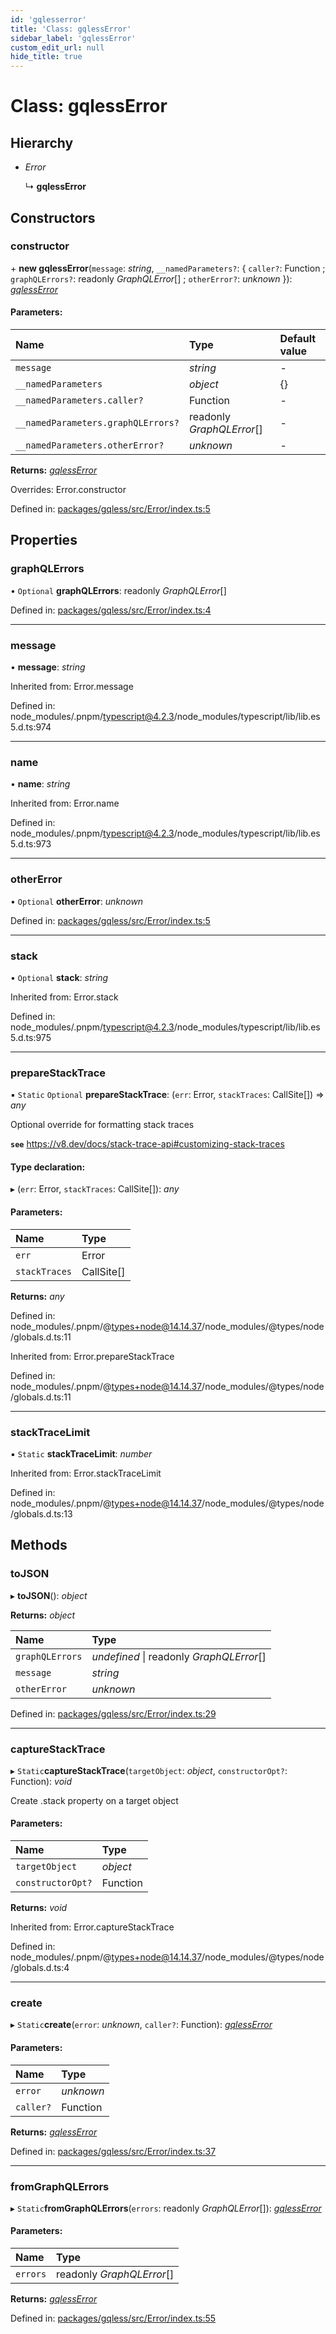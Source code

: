 ```yaml
---
id: 'gqlesserror'
title: 'Class: gqlessError'
sidebar_label: 'gqlessError'
custom_edit_url: null
hide_title: true
---
```


# Class: gqlessError

## Hierarchy

- _Error_

  ↳ **gqlessError**

## Constructors

### constructor

\+ **new gqlessError**(`message`: _string_, `__namedParameters?`: { `caller?`: Function ; `graphQLErrors?`: readonly _GraphQLError_[] ; `otherError?`: _unknown_ }): [_gqlessError_](gqlesserror.md)

#### Parameters:

| Name                               | Type                      | Default value |
| :--------------------------------- | :------------------------ | :------------ |
| `message`                          | _string_                  | -             |
| `__namedParameters`                | _object_                  | {}            |
| `__namedParameters.caller?`        | Function                  | -             |
| `__namedParameters.graphQLErrors?` | readonly _GraphQLError_[] | -             |
| `__namedParameters.otherError?`    | _unknown_                 | -             |

**Returns:** [_gqlessError_](gqlesserror.md)

Overrides: Error.constructor

Defined in: [packages/gqless/src/Error/index.ts:5](https://github.com/gqless/gqless/blob/master/packages/gqless/src/Error/index.ts#L5)

## Properties

### graphQLErrors

• `Optional` **graphQLErrors**: readonly _GraphQLError_[]

Defined in: [packages/gqless/src/Error/index.ts:4](https://github.com/gqless/gqless/blob/master/packages/gqless/src/Error/index.ts#L4)

---

### message

• **message**: _string_

Inherited from: Error.message

Defined in: node_modules/.pnpm/typescript@4.2.3/node_modules/typescript/lib/lib.es5.d.ts:974

---

### name

• **name**: _string_

Inherited from: Error.name

Defined in: node_modules/.pnpm/typescript@4.2.3/node_modules/typescript/lib/lib.es5.d.ts:973

---

### otherError

• `Optional` **otherError**: _unknown_

Defined in: [packages/gqless/src/Error/index.ts:5](https://github.com/gqless/gqless/blob/master/packages/gqless/src/Error/index.ts#L5)

---

### stack

• `Optional` **stack**: _string_

Inherited from: Error.stack

Defined in: node_modules/.pnpm/typescript@4.2.3/node_modules/typescript/lib/lib.es5.d.ts:975

---

### prepareStackTrace

▪ `Static` `Optional` **prepareStackTrace**: (`err`: Error, `stackTraces`: CallSite[]) => _any_

Optional override for formatting stack traces

**`see`** https://v8.dev/docs/stack-trace-api#customizing-stack-traces

#### Type declaration:

▸ (`err`: Error, `stackTraces`: CallSite[]): _any_

#### Parameters:

| Name          | Type       |
| :------------ | :--------- |
| `err`         | Error      |
| `stackTraces` | CallSite[] |

**Returns:** _any_

Defined in: node_modules/.pnpm/@types+node@14.14.37/node_modules/@types/node/globals.d.ts:11

Inherited from: Error.prepareStackTrace

Defined in: node_modules/.pnpm/@types+node@14.14.37/node_modules/@types/node/globals.d.ts:11

---

### stackTraceLimit

▪ `Static` **stackTraceLimit**: _number_

Inherited from: Error.stackTraceLimit

Defined in: node_modules/.pnpm/@types+node@14.14.37/node_modules/@types/node/globals.d.ts:13

## Methods

### toJSON

▸ **toJSON**(): _object_

**Returns:** _object_

| Name            | Type                                     |
| :-------------- | :--------------------------------------- |
| `graphQLErrors` | _undefined_ \| readonly _GraphQLError_[] |
| `message`       | _string_                                 |
| `otherError`    | _unknown_                                |

Defined in: [packages/gqless/src/Error/index.ts:29](https://github.com/gqless/gqless/blob/master/packages/gqless/src/Error/index.ts#L29)

---

### captureStackTrace

▸ `Static`**captureStackTrace**(`targetObject`: _object_, `constructorOpt?`: Function): _void_

Create .stack property on a target object

#### Parameters:

| Name              | Type     |
| :---------------- | :------- |
| `targetObject`    | _object_ |
| `constructorOpt?` | Function |

**Returns:** _void_

Inherited from: Error.captureStackTrace

Defined in: node_modules/.pnpm/@types+node@14.14.37/node_modules/@types/node/globals.d.ts:4

---

### create

▸ `Static`**create**(`error`: _unknown_, `caller?`: Function): [_gqlessError_](gqlesserror.md)

#### Parameters:

| Name      | Type      |
| :-------- | :-------- |
| `error`   | _unknown_ |
| `caller?` | Function  |

**Returns:** [_gqlessError_](gqlesserror.md)

Defined in: [packages/gqless/src/Error/index.ts:37](https://github.com/gqless/gqless/blob/master/packages/gqless/src/Error/index.ts#L37)

---

### fromGraphQLErrors

▸ `Static`**fromGraphQLErrors**(`errors`: readonly _GraphQLError_[]): [_gqlessError_](gqlesserror.md)

#### Parameters:

| Name     | Type                      |
| :------- | :------------------------ |
| `errors` | readonly _GraphQLError_[] |

**Returns:** [_gqlessError_](gqlesserror.md)

Defined in: [packages/gqless/src/Error/index.ts:55](https://github.com/gqless/gqless/blob/master/packages/gqless/src/Error/index.ts#L55)
